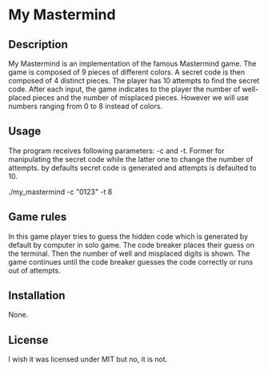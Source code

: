 # My Mastermind

## Description
My Mastermind is an implementation of the famous Mastermind game. The game is composed of 9 pieces of different colors. A secret code is then composed of 4 distinct pieces. The player has 10 attempts to find the secret code. After each input, the game indicates to the player the number of well-placed pieces and the number of misplaced pieces.
However we will use numbers ranging from 0 to 8 instead of colors.

## Usage
The program receives following parameters: -c and -t. Former for manipulating the secret code while the latter one to change the number of attempts. by defaults secret code is generated and attempts is defaulted to 10.

./my_mastermind -c "0123" -t 8

## Game rules
In this game player tries to guess the hidden code which is generated by default by computer in solo game. The code breaker places their guess on the terminal. Then the number of well and misplaced digits is shown. The game continues until the code breaker guesses the code correctly or runs out of attempts.

## Installation
None.

## License
I wish it was licensed under MIT but no, it is not.
